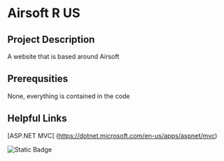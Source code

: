 # **Airsoft R US**

## **Project Description**
A website that is based around Airsoft

## **Prerequsities**
None, everything is contained in the code

## **Helpful Links**
[ASP.NET MVC] (https://dotnet.microsoft.com/en-us/apps/aspnet/mvc)

![Static Badge](https://img.shields.io/badge/power_by-ASP.NET_MVC-blue)
